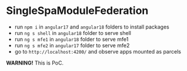 # SingleSpaModuleFederation

* run `npm i` in `angular17` and `angular18` folders to install packages
* run `ng s shell` in `angular18` folder to serve shell
* run `ng s mfe1` in `angular18` folder to serve mfe1
* run `ng s mfe2` in `angular17` folder to serve mfe2
* go to `http://localhost:4200/` and observe apps mounted as parcels

**WARNING!** This is PoC.